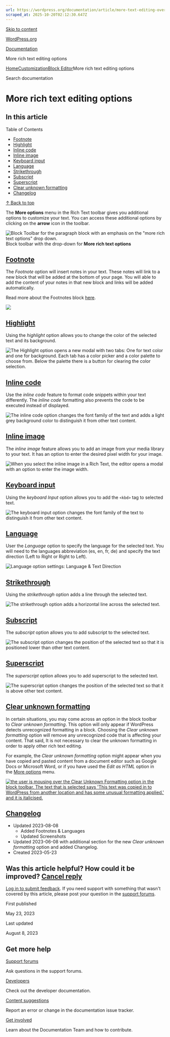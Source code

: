 ```yaml
---
url: https://wordpress.org/documentation/article/more-text-editing-overview
scraped_at: 2025-10-20T02:12:30.647Z
---
```


[Skip to content](https://wordpress.org/documentation/article/more-text-editing-overview/#wp--skip-link--target)

[WordPress.org](https://wordpress.org/)

[Documentation](https://wordpress.org/documentation)

More rich text editing options

[Home](https://wordpress.org/documentation)[Customization](https://wordpress.org/documentation/customization/)[Block Editor](https://wordpress.org/documentation/category/block-editor/)More rich text editing options

Search documentation

# More rich text editing options

## In this article

Table of Contents

- [Footnote](https://wordpress.org/documentation/article/more-text-editing-overview/#footnote)
- [Highlight](https://wordpress.org/documentation/article/more-text-editing-overview/#highlight)
- [Inline code](https://wordpress.org/documentation/article/more-text-editing-overview/#inline-code)
- [Inline image](https://wordpress.org/documentation/article/more-text-editing-overview/#inline-image)
- [Keyboard input](https://wordpress.org/documentation/article/more-text-editing-overview/#keyboard-input)
- [Language](https://wordpress.org/documentation/article/more-text-editing-overview/#language)
- [Strikethrough](https://wordpress.org/documentation/article/more-text-editing-overview/#strikethrough)
- [Subscript](https://wordpress.org/documentation/article/more-text-editing-overview/#subscript)
- [Superscript](https://wordpress.org/documentation/article/more-text-editing-overview/#superscript)
- [Clear unknown formatting](https://wordpress.org/documentation/article/more-text-editing-overview/#clear-unknown-formatting)
- [Changelog](https://wordpress.org/documentation/article/more-text-editing-overview/#changelog)

[↑ Back to top](https://wordpress.org/documentation/article/more-text-editing-overview/#wp--skip-link--target)

The **More options** menu in the Rich Text toolbar gives you additional options to customize your text. You can access these additional options by clicking on the **arrow** icon in the toolbar.

![Block Toolbar for the paragraph block with an emphasis on the "more rich text options" drop down.](https://wordpress.org/documentation/files/2023/08/rich-editing-options.png)Block toolbar with the drop-down for **More rich text options**

## [Footnote](https://wordpress.org/documentation/article/more-text-editing-overview/\#footnote)

The _Footnote_ option will insert notes in your text. These notes will link to a new block that will be added at the bottom of your page. You will able to add the content of your notes in that new block and links will be added automatically.

Read more about the Footnotes block [here](https://wordpress.org/documentation/article/footnotes-block).

![](https://wordpress.org/documentation/files/2023/08/footnote-block.png)

## [Highlight](https://wordpress.org/documentation/article/more-text-editing-overview/\#highlight)

Using the _highlight_ option allows you to change the color of the selected text and its background.

![The Highlight option opens a new modal with two tabs: One for text color and one for background. Each tab has a color picker and a color palette to choose from. Below the palette there is a button for clearing the color selection.](https://wordpress.org/documentation/files/2022/05/paragraph-block-highlights-1.jpg)

## [Inline code](https://wordpress.org/documentation/article/more-text-editing-overview/\#inline-code)

Use the _inline code_ feature to format code snippets within your text differently. The _inline code_ formatting also prevents the code to be executed instead of displayed.

![The inline code option changes the font family of the text and adds a light grey background color to distinguish it from other text content.](https://wordpress.org/documentation/files/2020/04/Screen-Shot-2020-04-18-at-7.11.38-PM.png)

## [Inline image](https://wordpress.org/documentation/article/more-text-editing-overview/\#inline-image)

The _inline image_ feature allows you to add an image from your media library to your text. It has an option to enter the desired pixel width for your image.

![When you select the inline image in a Rich Text, the editor opens a modal with an option to enter the image width.](https://wordpress.org/documentation/files/2020/08/paragraph_10.png)

## [Keyboard input](https://wordpress.org/documentation/article/more-text-editing-overview/\#keyboard-input)

Using the _keyboard Input_ option allows you to add the `<kbd>` tag to selected text.

![The keyboard input option changes the font family of the text to distinguish it from other text content.](https://wordpress.org/documentation/files/2023/08/keyboard-input.png)

## [Language](https://wordpress.org/documentation/article/more-text-editing-overview/\#language)

User the _Language_ option to specify the language for the selected text. You will need to the languages abbreviation (es, en, fr, de) and specify the text direction (Left to Right or Right to Left).

![Language option settings: Language & Text Direction](https://wordpress.org/documentation/files/2023/08/rich-text-language.png)

## [Strikethrough](https://wordpress.org/documentation/article/more-text-editing-overview/\#strikethrough)

Using the _strikethrough_ option adds a line through the selected text.

![The strikethrough option adds a horizontal line across the selected text.](https://wordpress.org/documentation/files/2020/08/paragraph_9-1.png)

## [Subscript](https://wordpress.org/documentation/article/more-text-editing-overview/\#subscript)

The _subscript_ option allows you to add subscript to the selected text.

![The subscript option changes the position of the selected text so that it is positioned lower than other text content.](https://wordpress.org/documentation/files/2020/08/paragraph_8.png)

## [Superscript](https://wordpress.org/documentation/article/more-text-editing-overview/\#superscript)

The _superscript_ option allows you to add superscript to the selected text.

![The superscript option changes the position of the selected text so that it is above other text content.](https://wordpress.org/documentation/files/2020/08/paragraph_9.png)

## [Clear unknown formatting](https://wordpress.org/documentation/article/more-text-editing-overview/\#clear-unknown-formatting)

In certain situations, you may come across an option in the block toolbar to _Clear unknown formatting_. This option will only appear if WordPress detects unrecognized formatting in a block. Choosing the _Clear unknown formatting_ option will remove any unrecognized code that is affecting your content. That said, It is not necessary to clear the unknown formatting in order to apply other rich text editing.

For example, the _Clear unknown formatting_ option might appear when you have copied and pasted content from a document editor such as Google Docs or Microsoft Word, or if you have used the _Edit as HTML_ option in the [More options](https://wordpress.org/documentation/article/more-options/) menu.

[![the user is mousing over the Clear Unknown Formatting option in the block toolbar. The text that is selected says 'This text was copied in to WordPress from another location and has some unusual formatting applied.' and it is italicised.](https://user-images.githubusercontent.com/53484448/240368109-1c4594a5-6418-45f2-b800-75e96843636a.png)](https://user-images.githubusercontent.com/53484448/240368109-1c4594a5-6418-45f2-b800-75e96843636a.png)

## [Changelog](https://wordpress.org/documentation/article/more-text-editing-overview/\#changelog)

- Updated 2023-08-08
  - Added Footnotes & Languages
  - Updated Screenshots
- Updated 2023-06-08 with additional section for the new _Clear unknown formatting_ option and added Changelog.
- Created 2023-05-23

## Was this article helpful? How could it be improved? [Cancel reply](https://wordpress.org/documentation/article/more-text-editing-overview/\#respond)

[Log in to submit feedback](https://login.wordpress.org/?redirect_to=https%3A%2F%2Fwordpress.org%2Fdocumentation%2Farticle%2Fmore-text-editing-overview%2F&locale=en_US). If you need support with something that wasn't covered by this article, please post your question in the [support forums](https://wordpress.org/support/forums/).

First published

May 23, 2023

Last updated

August 8, 2023

## Get more help

[Support forums](https://wordpress.org/support/forums/)

Ask questions in the support forums.

[Developers](https://developer.wordpress.org/)

Check out the developer documentation.

[Content suggestions](https://github.com/WordPress/Documentation-Issue-Tracker/issues)

Report an error or change in the documentation issue tracker.

[Get involved](https://make.wordpress.org/docs/)

Learn about the Documentation Team and how to contribute.